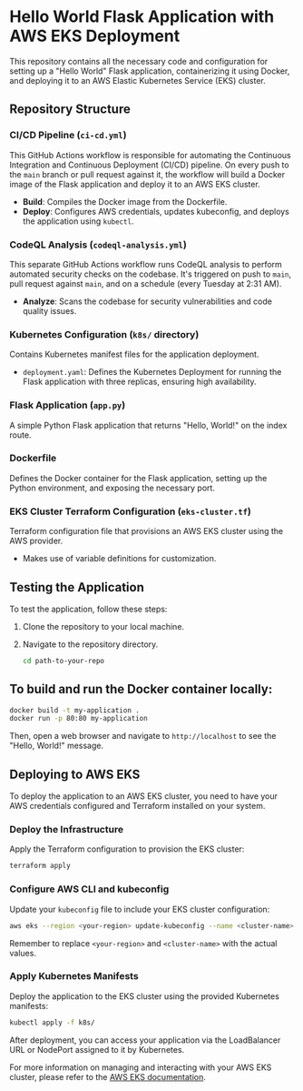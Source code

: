 # Hello World Flask Application with AWS EKS Deployment

This repository contains all the necessary code and configuration for setting up a "Hello World" Flask application, containerizing it using Docker, and deploying it to an AWS Elastic Kubernetes Service (EKS) cluster.

## Repository Structure

### CI/CD Pipeline (`ci-cd.yml`)

This GitHub Actions workflow is responsible for automating the Continuous Integration and Continuous Deployment (CI/CD) pipeline. On every push to the `main` branch or pull request against it, the workflow will build a Docker image of the Flask application and deploy it to an AWS EKS cluster.

- **Build**: Compiles the Docker image from the Dockerfile.
- **Deploy**: Configures AWS credentials, updates kubeconfig, and deploys the application using `kubectl`.

### CodeQL Analysis (`codeql-analysis.yml`)

This separate GitHub Actions workflow runs CodeQL analysis to perform automated security checks on the codebase. It's triggered on push to `main`, pull request against `main`, and on a schedule (every Tuesday at 2:31 AM).

- **Analyze**: Scans the codebase for security vulnerabilities and code quality issues.

### Kubernetes Configuration (`k8s/` directory)

Contains Kubernetes manifest files for the application deployment.

- `deployment.yaml`: Defines the Kubernetes Deployment for running the Flask application with three replicas, ensuring high availability.

### Flask Application (`app.py`)

A simple Python Flask application that returns "Hello, World!" on the index route.

### Dockerfile

Defines the Docker container for the Flask application, setting up the Python environment, and exposing the necessary port.

### EKS Cluster Terraform Configuration (`eks-cluster.tf`)

Terraform configuration file that provisions an AWS EKS cluster using the AWS provider.

- Makes use of variable definitions for customization.

## Testing the Application

To test the application, follow these steps:

1. Clone the repository to your local machine.
2. Navigate to the repository directory.

   ```sh
   cd path-to-your-repo
   ```
   
## To build and run the Docker container locally:

```sh
docker build -t my-application .
docker run -p 80:80 my-application
```

Then, open a web browser and navigate to `http://localhost` to see the "Hello, World!" message.

## Deploying to AWS EKS

To deploy the application to an AWS EKS cluster, you need to have your AWS credentials configured and Terraform installed on your system.

### Deploy the Infrastructure

Apply the Terraform configuration to provision the EKS cluster:

```sh
terraform apply
```

### Configure AWS CLI and kubeconfig

Update your `kubeconfig` file to include your EKS cluster configuration:

```sh
aws eks --region <your-region> update-kubeconfig --name <cluster-name>
```

Remember to replace `<your-region>` and `<cluster-name>` with the actual values.

### Apply Kubernetes Manifests

Deploy the application to the EKS cluster using the provided Kubernetes manifests:

```sh
kubectl apply -f k8s/
```

After deployment, you can access your application via the LoadBalancer URL or NodePort assigned to it by Kubernetes.

For more information on managing and interacting with your AWS EKS cluster, please refer to the [AWS EKS documentation](https://docs.aws.amazon.com/eks/latest/userguide/what-is-eks.html).
